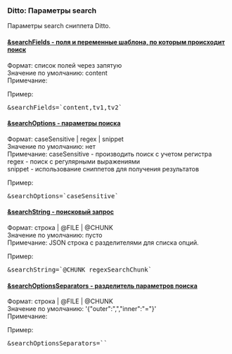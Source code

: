 
<meta http-equiv="Content-Type" content="text/html; charset=utf-8">
<h3>Ditto: Параметры search </h3> 
Параметры search сниппета Ditto.	
<br>
<div class="panel-group accordion">
<div class="panel panel-default">
<div class="panel-heading">
<h4 class="panel-title"><a id="1155"></a><a class="accordion-toggle collapsed" data-toggle="collapse" data-parent="#accordion" href="#collapse1155"><span class="text-bold">&searchFields</span> - поля и переменные шаблона, по которым происходит поиск</a></h4>
</div>
<div id="collapse1155" class="panel-collapse collapse">
<div class="panel-body">
<span class="text-bold">Формат:</span> список полей через запятую<br>
<span class="text-bold">Значение по умолчанию:</span> content<br>
<span class="text-bold">Примечание:</span> <br>
<p><span class="text-bold">Пример:</span></p>
<pre class="brush: html;">&searchFields=`content,tv1,tv2`</pre>
</div>
</div>
</div>

<div class="panel panel-default">
<div class="panel-heading">
<h4 class="panel-title"><a id="1156"></a><a class="accordion-toggle collapsed" data-toggle="collapse" data-parent="#accordion" href="#collapse1156"><span class="text-bold">&searchOptions</span> - параметры поиска</a></h4>
</div>
<div id="collapse1156" class="panel-collapse collapse">
<div class="panel-body">
<span class="text-bold">Формат:</span> caseSensitive | regex | snippet<br>
<span class="text-bold">Значение по умолчанию:</span> нет<br>
<span class="text-bold">Примечание:</span> caseSensitive - производить поиск с учетом регистра<br>
regex - поиск с регулярными выражениями<br>
snippet - использование сниппетов для получения результатов<br>
<p><span class="text-bold">Пример:</span></p>
<pre class="brush: html;">&searchOptions=`caseSensitive`</pre>
</div>
</div>
</div>

<div class="panel panel-default">
<div class="panel-heading">
<h4 class="panel-title"><a id="1157"></a><a class="accordion-toggle collapsed" data-toggle="collapse" data-parent="#accordion" href="#collapse1157"><span class="text-bold">&searchString</span> - поисковый запрос</a></h4>
</div>
<div id="collapse1157" class="panel-collapse collapse">
<div class="panel-body">
<span class="text-bold">Формат:</span> строка | @FILE | @CHUNK<br>
<span class="text-bold">Значение по умолчанию:</span> пусто<br>
<span class="text-bold">Примечание:</span> JSON строка с разделителями для списка опций. <br>
<p><span class="text-bold">Пример:</span></p>
<pre class="brush: html;">&searchString=`@CHUNK regexSearchChunk`</pre>
</div>
</div>
</div>

<div class="panel panel-default">
<div class="panel-heading">
<h4 class="panel-title"><a id="1158"></a><a class="accordion-toggle collapsed" data-toggle="collapse" data-parent="#accordion" href="#collapse1158"><span class="text-bold">&searchOptionsSeparators</span> - разделитель параметров поиска</a></h4>
</div>
<div id="collapse1158" class="panel-collapse collapse">
<div class="panel-body">
<span class="text-bold">Формат:</span> строка | @FILE | @CHUNK<br>
<span class="text-bold">Значение по умолчанию:</span> '{"outer":",","inner":"="}'<br>
<span class="text-bold">Примечание:</span> <br>
<p><span class="text-bold">Пример:</span></p>
<pre class="brush: html;">&searchOptionsSeparators=``</pre>
</div>
</div>
</div>
</div>